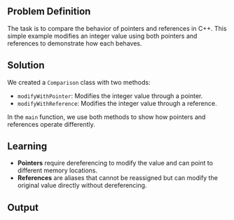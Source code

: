 ## Problem Definition
The task is to compare the behavior of pointers and references in C++. This simple example modifies an integer value using both pointers and references to demonstrate how each behaves.

## Solution
We created a `Comparison` class with two methods:
- `modifyWithPointer`: Modifies the integer value through a pointer.
- `modifyWithReference`: Modifies the integer value through a reference.

In the `main` function, we use both methods to show how pointers and references operate differently.

## Learning
- **Pointers** require dereferencing to modify the value and can point to different memory locations.
- **References** are aliases that cannot be reassigned but can modify the original value directly without dereferencing.

## Output
